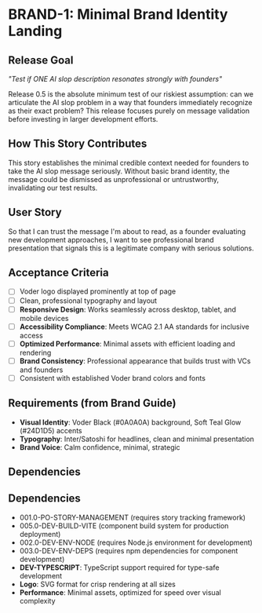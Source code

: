 # BRAND-1: Minimal Brand Identity Landing

## Release Goal

_"Test if ONE AI slop description resonates strongly with founders"_

Release 0.5 is the absolute minimum test of our riskiest assumption: can we articulate the AI slop problem in a way that founders immediately recognize as their exact problem? This release focuses purely on message validation before investing in larger development efforts.

## How This Story Contributes

This story establishes the minimal credible context needed for founders to take the AI slop message seriously. Without basic brand identity, the message could be dismissed as unprofessional or untrustworthy, invalidating our test results.

## User Story

So that I can trust the message I'm about to read, as a founder evaluating new development approaches, I want to see professional brand presentation that signals this is a legitimate company with serious solutions.

## Acceptance Criteria

- [ ] Voder logo displayed prominently at top of page
- [ ] Clean, professional typography and layout
- [ ] **Responsive Design**: Works seamlessly across desktop, tablet, and mobile devices
- [ ] **Accessibility Compliance**: Meets WCAG 2.1 AA standards for inclusive access
- [ ] **Optimized Performance**: Minimal assets with efficient loading and rendering
- [ ] **Brand Consistency**: Professional appearance that builds trust with VCs and founders
- [ ] Consistent with established Voder brand colors and fonts

## Requirements (from Brand Guide)

- **Visual Identity**: Voder Black (#0A0A0A) background, Soft Teal Glow (#24D1D5) accents
- **Typography**: Inter/Satoshi for headlines, clean and minimal presentation
- **Brand Voice**: Calm confidence, minimal, strategic

## Dependencies

## Dependencies

- 001.0-PO-STORY-MANAGEMENT (requires story tracking framework)
- 005.0-DEV-BUILD-VITE (component build system for production deployment)
- 002.0-DEV-ENV-NODE (requires Node.js environment for development)
- 003.0-DEV-ENV-DEPS (requires npm dependencies for component development)
- **DEV-TYPESCRIPT**: TypeScript support required for type-safe development
- **Logo**: SVG format for crisp rendering at all sizes
- **Performance**: Minimal assets, optimized for speed over visual complexity
